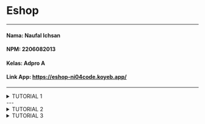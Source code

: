 # Eshop

---
#### Nama: Naufal Ichsan
#### NPM: 2206082013  
#### Kelas: Adpro A  
#### Link App: https://eshop-ni04code.koyeb.app/

---
<details>
<summary>TUTORIAL 1</summary>

## Refleksi 1

Setelah mengerjakan exercise 1 saya menjadi lebih paham mengenai fitur fitur 
yang terdapat pada Spring, saya jadi mengerti bagaimana melakukan mapping dan 
bagaimana pemodelan MVC pada spring bekerja, selain itu saya juga memelajari berbagai 
macam annotations seperti @ModelAttribute dan @PathVariable yang dapat digunakan untuk 
melakukan komunikasi antara controller dengan template html saya. Kesulitan saya terdapat pada
fitur edit product yang mana memerlukan saya untuk mendapatkan id ketika melakukan getMapping 
dan menyimpannya untuk dipakai di postMapping ketika user melakukan "save changes". Saya cukup 
kesulitan ketika memikirkan proses komunikasi antara repository, service, dan controller karena belum 
terbiasa.

Selain memahami bagaimana spring framework bekerja, saya juga menerapkan beberapa konsep clean code agar
dapat dipahami oleh saya dan programmer lainnya, beberapa hal yang saya terapkan adalah,
1. Penamaan variable yang representatif
2. Function yang memiliki nama representatif dan dibuat sesimple dan seminim mungkin namun tetap menjalankan tugasnya
3. Pemberian komen yang minim dan hanya untuk code yang kurang representatif
4. Error handling dengan menggunakan throw IllegalArgumentException ataupun return false

sementara untuk konsep Secure coding saya baru melakukan mapping dengan method post ketika user melakukan input pada create 
dan edit product.

## Refleksi 2
- Unit Test  
1. Dengan melakukan unit test saya lebih yakin terhadap flow dan algoritma pada code saya, membuat unit test sendiri menurut saya tidak 
terlalu sulit karena seperti melakukan input output validasi menggunakan Assertion.
2. Unit Test yang diperlukan dalam suatu code bergantung pada berapa banyak fitur atau method yang digunakan pada code tersebut, sehingga semakin 
banyak fiturnya semakin banyak unit test yang diperlukan, selain itu dalam unit test alangkah baiknya untuk membuat scenario positif dan negatif untuk memastikan tidak adanya error 
di code kita.
3. Meskipun code coverage kita 100%, itu tidak memastikan bahwa code kita bebas dari bug ataupun error. Sebagai contoh jika kita lupa untuk memasukkan test untuk
edge case maka meskipun code coverage kita 100% masih bisa ditemukan bug ataupun error yg terjadi.

- Functional Test  
Saya memelajari banyak hal ketika melakukan functional test, terutama terkait selenium webdriver untuk mengakses template html yang diinginkan melalui urlmapping yang telah ditentukan 
dan untuk menjawab pertanyaan pada modul saya rasa jika kita membuat class java baru dengan setup dan instance variable yang sama akan membuat code kita kurang clean karena itu sama saja dengan menduplikat code 
yang sudah ada, menurut saya salah satu cara agar code kita tetap clean, yaitu dengan membuat subclass/child class yang inherit functional test class yang sudah kita buat.

</details>
---

<details>
<summary>TUTORIAL 2</summary>  

## Refleksi 1
ada dua code quality issue yang saya fix diantaranya
1. Menambahkan deskripsi menggunakan caption pada product list table di template html
2. Menghapus access modifier public pada setiap class dan method unit test (menggunakan default saja yang sama sama public)

## Refleksi 2
Menurut saya implementasi projek saat ini sudah menerapkan CI/CD. Kita bisa lihat untuk CInya sendiri dari .yml file 
yang ada pada workflows github ci.yml akan melakukan test ketika melakukan push dan pull req di branch manapun sonarcloud.yml akan 
melakukan scanning codenya. Untuk scorecard sendiri di set untuk melakukan scanning hanya ketika push dan pull req dilakukan di branch main
Sementara untuk cdnya sendiri saya menggunakan PaaS Koyeb.com, setiap kali branch main mendapatkan push atau pull req maka app akan langsung mendeploy ulang 
ke versi branch main yang baru.

</details>

<details>
<summary>TUTORIAL 3</summary>

## Refleksi 1
SOLID Principle yang diimplementasi pada modul
1. **Single Responsibility Principle (SRP)**: Saya memisahkan antara carController denga  productController dikarenakan keduanya memiliki tanggung jawab terhadap objek yang berbeda.
2. **Open Closed Principle (OCP)**: Saya menggunakan interface ketika memanggil service pada controller, tujuannya adalah apabila saya ingin menambahkan suatu fitur baru saya tidak perlu mengubah controller ataupun service saya lagi, tetapi hanya perlu membuat interface baru yang nantinya dapat diimplement
3. **Liskov Substitution Principle (LSP)**: Pada tutorial kali ini belum ada suatu class yang di extend dari class lain sehingga hal ini memenuhi LSP
4. **Interface Segregation Principle (ISP)**: Pada semua class yang mengimplement interface sudah menggunakan seluruh method dari interfacenya hal ini membuat setiap interface pada modul saya memiliki fungsinya masing masing secara spesifik dan tidak memaksa client untuk menggunakan method yang tidak perlu dipakai
5. **Dependencies Inversion Principle (DIP)**: Kembali pada penggunaan interface service pada controller disini menciptakan kondisi dimana modul saya bergantung pada abstraksi sehingga details yang ada pada class implementation dapat bergantung pada interface menggunakan autowired

Dengan menerapkan SOLID Principles saya merasa code saya lebih rapi, minim dependensi yang tidak diperlukan dan mudah untuk ditambahkan suatu fitur kedepannya, hal ini membuat code saya lebih mudah di maintain, scalable, adaptable, dan cleaner.

Tanpa menerapkan SOLID Principles saya rasa code saya jauh lebih dirty dan perlu untuk selalu mengubah code yang sudah dibuat, hal ini dapat menyebabkan kesulitan dalam melakukan maintenance terhadap code saya sehingga projek saya tidak bisa berkembang dengan cepat atau kesulitan dalam skalabilitas. 
</details>

